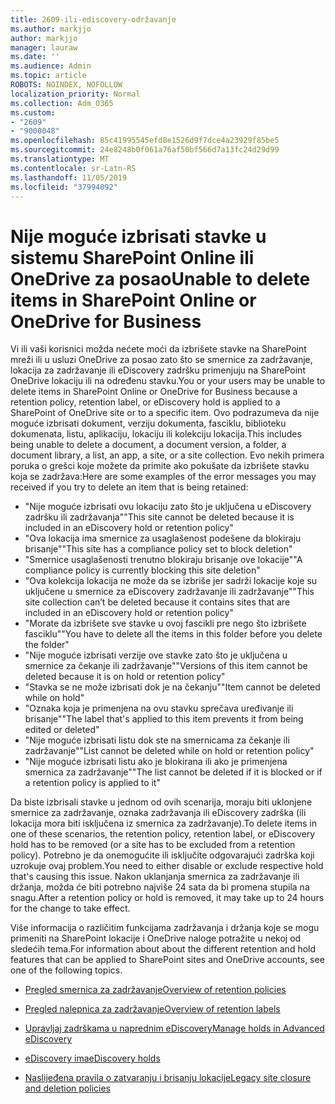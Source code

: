 ```yaml
---
title: 2609-ili-ediscovery-održavanje
ms.author: markjjo
author: markjjo
manager: lauraw
ms.date: ''
ms.audience: Admin
ms.topic: article
ROBOTS: NOINDEX, NOFOLLOW
localization_priority: Normal
ms.collection: Adm_O365
ms.custom:
- "2609"
- "9000048"
ms.openlocfilehash: 85c41995545efd8e1526d9f7dce4a23929f85be5
ms.sourcegitcommit: 24e8248b0f061a76af50bf566d7a13fc24d29d99
ms.translationtype: MT
ms.contentlocale: sr-Latn-RS
ms.lasthandoff: 11/05/2019
ms.locfileid: "37994092"
---
```

# <a name="unable-to-delete-items-in-sharepoint-online-or-onedrive-for-business"></a><span data-ttu-id="bd796-102">Nije moguće izbrisati stavke u sistemu SharePoint Online ili OneDrive za posao</span><span class="sxs-lookup"><span data-stu-id="bd796-102">Unable to delete items in SharePoint Online or OneDrive for Business</span></span>

<span data-ttu-id="bd796-103">Vi ili vaši korisnici možda nećete moći da izbrišete stavke na SharePoint mreži ili u usluzi OneDrive za posao zato što se smernice za zadržavanje, lokacija za zadržavanje ili eDiscovery zadršku primenjuju na SharePoint OneDrive lokaciju ili na određenu stavku.</span><span class="sxs-lookup"><span data-stu-id="bd796-103">You or your users may be unable to delete items in SharePoint Online or OneDrive for Business because a retention policy, retention label, or eDiscovery hold is applied to a SharePoint of OneDrive site or to a specific item.</span></span> <span data-ttu-id="bd796-104">Ovo podrazumeva da nije moguće izbrisati dokument, verziju dokumenta, fasciklu, biblioteku dokumenata, listu, aplikaciju, lokaciju ili kolekciju lokacija.</span><span class="sxs-lookup"><span data-stu-id="bd796-104">This includes being unable to delete a document, a document version, a folder, a document library, a list, an app, a site, or a site collection.</span></span> <span data-ttu-id="bd796-105">Evo nekih primera poruka o grešci koje možete da primite ako pokušate da izbrišete stavku koja se zadržava:</span><span class="sxs-lookup"><span data-stu-id="bd796-105">Here are some examples of the error messages you may received if you try to delete an item that is being retained:</span></span>

- <span data-ttu-id="bd796-106">"Nije moguće izbrisati ovu lokaciju zato što je uključena u eDiscovery zadršku ili zadržavanja"</span><span class="sxs-lookup"><span data-stu-id="bd796-106">"This site cannot be deleted because it is included in an eDiscovery hold or retention policy"</span></span>
- <span data-ttu-id="bd796-107">"Ova lokacija ima smernice za usaglašenost podešene da blokiraju brisanje"</span><span class="sxs-lookup"><span data-stu-id="bd796-107">"This site has a compliance policy set to block deletion"</span></span>
- <span data-ttu-id="bd796-108">"Smernice usaglašenosti trenutno blokiraju brisanje ove lokacije"</span><span class="sxs-lookup"><span data-stu-id="bd796-108">"A compliance policy is currently blocking this site deletion"</span></span>
- <span data-ttu-id="bd796-109">"Ova kolekcija lokacija ne može da se izbriše jer sadrži lokacije koje su uključene u smernice za eDiscovery zadržavanje ili zadržavanje"</span><span class="sxs-lookup"><span data-stu-id="bd796-109">"This site collection can’t be deleted because it contains sites that are included in an eDiscovery hold or retention policy"</span></span>
- <span data-ttu-id="bd796-110">"Morate da izbrišete sve stavke u ovoj fascikli pre nego što izbrišete fasciklu"</span><span class="sxs-lookup"><span data-stu-id="bd796-110">"You have to delete all the items in this folder before you delete the folder"</span></span>
- <span data-ttu-id="bd796-111">"Nije moguće izbrisati verzije ove stavke zato što je uključena u smernice za čekanje ili zadržavanje"</span><span class="sxs-lookup"><span data-stu-id="bd796-111">"Versions of this item cannot be deleted because it is on hold or retention policy"</span></span>
- <span data-ttu-id="bd796-112">"Stavka se ne može izbrisati dok je na čekanju"</span><span class="sxs-lookup"><span data-stu-id="bd796-112">"Item cannot be deleted while on hold"</span></span>
- <span data-ttu-id="bd796-113">"Oznaka koja je primenjena na ovu stavku sprečava uređivanje ili brisanje"</span><span class="sxs-lookup"><span data-stu-id="bd796-113">"The label that's applied to this item prevents it from being edited or deleted"</span></span>
- <span data-ttu-id="bd796-114">"Nije moguće izbrisati listu dok ste na smernicama za čekanje ili zadržavanje"</span><span class="sxs-lookup"><span data-stu-id="bd796-114">"List cannot be deleted while on hold or retention policy"</span></span>
- <span data-ttu-id="bd796-115">"Nije moguće izbrisati listu ako je blokirana ili ako je primenjena smernica za zadržavanje"</span><span class="sxs-lookup"><span data-stu-id="bd796-115">"The list cannot be deleted if it is blocked or if a retention policy is applied to it"</span></span>

<span data-ttu-id="bd796-116">Da biste izbrisali stavke u jednom od ovih scenarija, moraju biti uklonjene smernice za zadržavanje, oznaka zadržavanja ili eDiscovery zadrška (ili lokacija mora biti isključena iz smernica za zadržavanje).</span><span class="sxs-lookup"><span data-stu-id="bd796-116">To delete items in one of these scenarios, the retention policy, retention label, or eDiscovery hold has to be removed (or a site has to be excluded from a retention policy).</span></span> <span data-ttu-id="bd796-117">Potrebno je da onemogućite ili isključite odgovarajući zadrška koji uzrokuje ovaj problem.</span><span class="sxs-lookup"><span data-stu-id="bd796-117">You need to either disable or exclude respective hold that's causing this issue.</span></span> <span data-ttu-id="bd796-118">Nakon uklanjanja smernica za zadržavanje ili držanja, možda će biti potrebno najviše 24 sata da bi promena stupila na snagu.</span><span class="sxs-lookup"><span data-stu-id="bd796-118">After a retention policy or hold is removed, it may take up to 24 hours for the change to take effect.</span></span> 

<span data-ttu-id="bd796-119">Više informacija o različitim funkcijama zadržavanja i držanja koje se mogu primeniti na SharePoint lokacije i OneDrive naloge potražite u nekoj od sledećih tema.</span><span class="sxs-lookup"><span data-stu-id="bd796-119">For information about about the different retention and hold features that can be applied to SharePoint sites and OneDrive accounts, see one of the following topics.</span></span>

- [<span data-ttu-id="bd796-120">Pregled smernica za zadržavanje</span><span class="sxs-lookup"><span data-stu-id="bd796-120">Overview of retention policies</span></span>](https://docs.microsoft.com/microsoft-365/compliance/retention-policies)

- [<span data-ttu-id="bd796-121">Pregled nalepnica za zadržavanje</span><span class="sxs-lookup"><span data-stu-id="bd796-121">Overview of retention labels</span></span>](https://docs.microsoft.com/microsoft-365/compliance/labels)

- [<span data-ttu-id="bd796-122">Upravljaj zadrškama u naprednim eDiscovery</span><span class="sxs-lookup"><span data-stu-id="bd796-122">Manage holds in Advanced eDiscovery</span></span>](https://docs.microsoft.com/microsoft-365/compliance/managing-holds)

- [<span data-ttu-id="bd796-123">eDiscovery ima</span><span class="sxs-lookup"><span data-stu-id="bd796-123">eDiscovery holds</span></span>](https://docs.microsoft.com/microsoft-365/compliance/ediscovery-cases#step-4-place-content-locations-on-hold)

- [<span data-ttu-id="bd796-124">Naslijeđena pravila o zatvaranju i brisanju lokacije</span><span class="sxs-lookup"><span data-stu-id="bd796-124">Legacy site closure and deletion policies</span></span>](https://support.office.com/article/Use-policies-for-site-closure-and-deletion-A8280D82-27FD-48C5-9ADF-8A5431208BA5)
